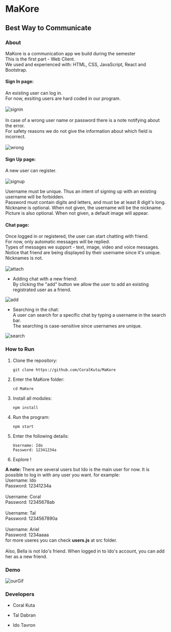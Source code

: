# MaKore
## Best Way to Communicate

### About
MaKore is a communication app we build during the semester<br />
This is the first part - Web Client.<br />
We used and experienced with: HTML, CSS, JavaScript, React and Bootstrap.<br />

#### Sign In page:
An existing user can log in.<br />
For now, exsiting users are hard coded in our program.<br />
<br />
![signin](https://user-images.githubusercontent.com/90967892/164452725-c6b44047-79ee-4574-abfb-1dbcb88ecd80.jpg)<br />
<br />
In case of a wrong user name or password there is a note notifying about the error.<br />
For safety reasons we do not give the information about which field is incorrect.<br />
<br />
![wrong](https://user-images.githubusercontent.com/90967892/164452886-2eee7e94-8aa2-4346-acb6-445f9392e74c.jpg)<br />

#### Sign Up page:
A new user can register.<br />
<br />
![signup](https://user-images.githubusercontent.com/90967892/164452688-3818a90f-e764-47b8-99f7-fed8fe7ff71c.jpg)<br />

Username must be unique. Thus an intent of signing up with an existing username will be forbidden.<br />
Password must contain digits and letters, and must be at least 8 digit's long.<br />
Nickname is optional. When not given, the username will be the nickname.<br />
Picture is also optional. When not given, a default image will appear.<br />


#### Chat page:
Once logged in or registered, the user can start chatting with friend.<br />
For now, only automatic messages will be replied.<br />
Types of messages we support - text, image, video and voice messages.<br />
Notice that friend are being displayed by their username since it's unique. Nicknames is not.<br />
<br />
![attach](https://user-images.githubusercontent.com/90967892/164453020-b9d54872-12a5-4210-bb96-5d42e0b84293.jpg)<br />


- Adding chat with a new friend:<br />
By clicking the "add" button we allow the user to add an existing registrated user as a friend.<br />

![add](https://user-images.githubusercontent.com/90967892/164453051-a4c543b4-e3d6-493a-9bd5-445ab41b8719.jpg)<br />


- Searching in the chat:<br />
A user can search for a specific chat by typing a username in the search bar.<br />
The searching is case-sensitive since usernames are unique.<br />

![search](https://user-images.githubusercontent.com/90967892/164453207-d4c88789-04eb-4dcb-a22d-1f0a9522d70e.jpg)<br />



### How to Run
1. Clone the repository:
    ```
    git clone https://github.com/CoralKuta/MaKore
    ```
2. Enter the MaKore folder:
    ```
    cd MaKore
    ```
3. Install all modules:
    ```
    npm install
    ```
4. Run the program:
    ```
    npm start
    ```
5. Enter the following details:
    ```
    Username: Ido
    Password: 12341234a
    ``` 
6. Explore !


**A note:** There are several users but Ido is the main user for now. It is possible to log in with any user you want. for example:
<br />
Username: Ido<br />
Password: 12341234a
<br />
<br />
Username: Coral<br />
Password: 12345678ab
<br />
<br />
Username: Tal<br />
Password: 1234567890a
<br />
<br />
Username: Ariel<br />
Password: 1234aaaa
<br />
for more useres you can check **users.js** at src folder.<br />
<br />
Also, Bella is not Ido's friend. When logged in to Ido's account, you can add her as a new friend. 

### Demo
![ourGif](https://user-images.githubusercontent.com/92373590/164725983-68a33597-394a-4502-9c54-5a60acf0fcfe.gif)

### Developers
- Coral Kuta 
- Tal Dabran 



- Ido Tavron 

